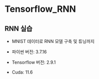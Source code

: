 # Tensorflow_RNN


## RNN 실습

- MNIST 데이터로 RNN 모델 구축 및 튜닝까지

- 파이썬 버전: 3.7.16
- Tensorflow 버전: 2.9.1
- Cuda: 11.6
